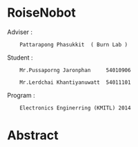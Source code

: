 RoiseNobot
==========
Adviser : 

        Pattarapong Phasukkit  ( Burn Lab )

Student	:

        Mr.Pussaporng Jaronphan 	54010906

        Mr.Lerdchai Khantiyanuwatt	54011101

Program :

        Electronics Enginerring (KMITL) 2014
        
        
Abstract
==========



